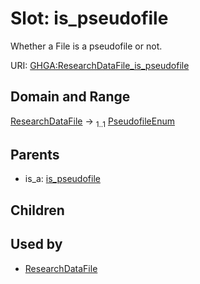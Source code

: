 
# Slot: is_pseudofile


Whether a File is a pseudofile or not.

URI: [GHGA:ResearchDataFile_is_pseudofile](https://w3id.org/GHGA/ResearchDataFile_is_pseudofile)


## Domain and Range

[ResearchDataFile](ResearchDataFile.md) &#8594;  <sub>1..1</sub> [PseudofileEnum](PseudofileEnum.md)

## Parents

 *  is_a: [is_pseudofile](is_pseudofile.md)

## Children


## Used by

 * [ResearchDataFile](ResearchDataFile.md)
